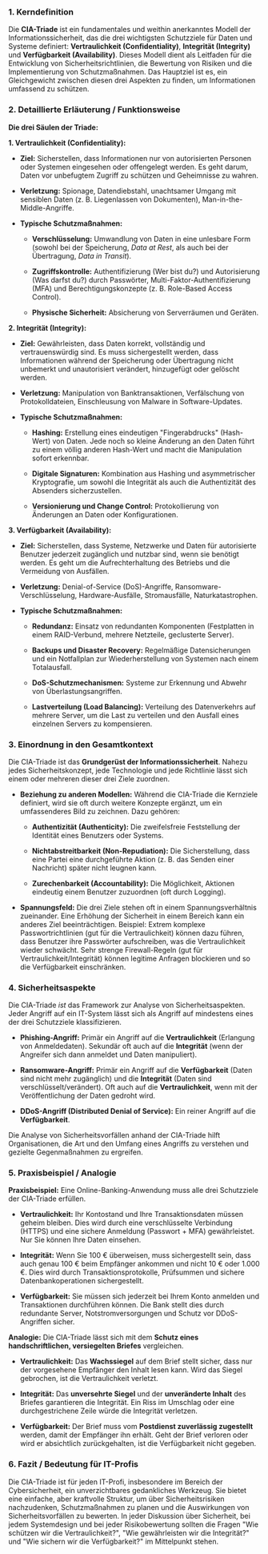 
### 1. Kerndefinition

Die **CIA-Triade** ist ein fundamentales und weithin anerkanntes Modell der Informationssicherheit, das die drei wichtigsten Schutzziele für Daten und Systeme definiert: **Vertraulichkeit (Confidentiality)**, **Integrität (Integrity)** und **Verfügbarkeit (Availability)**. Dieses Modell dient als Leitfaden für die Entwicklung von Sicherheitsrichtlinien, die Bewertung von Risiken und die Implementierung von Schutzmaßnahmen. Das Hauptziel ist es, ein Gleichgewicht zwischen diesen drei Aspekten zu finden, um Informationen umfassend zu schützen.

### 2. Detaillierte Erläuterung / Funktionsweise

**Die drei Säulen der Triade:**

**1. Vertraulichkeit (Confidentiality):**

- **Ziel:** Sicherstellen, dass Informationen nur von autorisierten Personen oder Systemen eingesehen oder offengelegt werden. Es geht darum, Daten vor unbefugtem Zugriff zu schützen und Geheimnisse zu wahren.
    
- **Verletzung:** Spionage, Datendiebstahl, unachtsamer Umgang mit sensiblen Daten (z. B. Liegenlassen von Dokumenten), Man-in-the-Middle-Angriffe.
    
- **Typische Schutzmaßnahmen:**
    
    - **Verschlüsselung:** Umwandlung von Daten in eine unlesbare Form (sowohl bei der Speicherung, _Data at Rest_, als auch bei der Übertragung, _Data in Transit_).
        
    - **Zugriffskontrolle:** Authentifizierung (Wer bist du?) und Autorisierung (Was darfst du?) durch Passwörter, Multi-Faktor-Authentifizierung (MFA) und Berechtigungskonzepte (z. B. Role-Based Access Control).
        
    - **Physische Sicherheit:** Absicherung von Serverräumen und Geräten.
        

**2. Integrität (Integrity):**

- **Ziel:** Gewährleisten, dass Daten korrekt, vollständig und vertrauenswürdig sind. Es muss sichergestellt werden, dass Informationen während der Speicherung oder Übertragung nicht unbemerkt und unautorisiert verändert, hinzugefügt oder gelöscht werden.
    
- **Verletzung:** Manipulation von Banktransaktionen, Verfälschung von Protokolldateien, Einschleusung von Malware in Software-Updates.
    
- **Typische Schutzmaßnahmen:**
    
    - **Hashing:** Erstellung eines eindeutigen "Fingerabdrucks" (Hash-Wert) von Daten. Jede noch so kleine Änderung an den Daten führt zu einem völlig anderen Hash-Wert und macht die Manipulation sofort erkennbar.
        
    - **Digitale Signaturen:** Kombination aus Hashing und asymmetrischer Kryptografie, um sowohl die Integrität als auch die Authentizität des Absenders sicherzustellen.
        
    - **Versionierung und Change Control:** Protokollierung von Änderungen an Daten oder Konfigurationen.
        

**3. Verfügbarkeit (Availability):**

- **Ziel:** Sicherstellen, dass Systeme, Netzwerke und Daten für autorisierte Benutzer jederzeit zugänglich und nutzbar sind, wenn sie benötigt werden. Es geht um die Aufrechterhaltung des Betriebs und die Vermeidung von Ausfällen.
    
- **Verletzung:** Denial-of-Service (DoS)-Angriffe, Ransomware-Verschlüsselung, Hardware-Ausfälle, Stromausfälle, Naturkatastrophen.
    
- **Typische Schutzmaßnahmen:**
    
    - **Redundanz:** Einsatz von redundanten Komponenten (Festplatten in einem RAID-Verbund, mehrere Netzteile, geclusterte Server).
        
    - **Backups und Disaster Recovery:** Regelmäßige Datensicherungen und ein Notfallplan zur Wiederherstellung von Systemen nach einem Totalausfall.
        
    - **DoS-Schutzmechanismen:** Systeme zur Erkennung und Abwehr von Überlastungsangriffen.
        
    - **Lastverteilung (Load Balancing):** Verteilung des Datenverkehrs auf mehrere Server, um die Last zu verteilen und den Ausfall eines einzelnen Servers zu kompensieren.
        

### 3. Einordnung in den Gesamtkontext

Die CIA-Triade ist das **Grundgerüst der Informationssicherheit**. Nahezu jedes Sicherheitskonzept, jede Technologie und jede Richtlinie lässt sich einem oder mehreren dieser drei Ziele zuordnen.

- **Beziehung zu anderen Modellen:** Während die CIA-Triade die Kernziele definiert, wird sie oft durch weitere Konzepte ergänzt, um ein umfassenderes Bild zu zeichnen. Dazu gehören:
    
    - **Authentizität (Authenticity):** Die zweifelsfreie Feststellung der Identität eines Benutzers oder Systems.
        
    - **Nichtabstreitbarkeit (Non-Repudiation):** Die Sicherstellung, dass eine Partei eine durchgeführte Aktion (z. B. das Senden einer Nachricht) später nicht leugnen kann.
        
    - **Zurechenbarkeit (Accountability):** Die Möglichkeit, Aktionen eindeutig einem Benutzer zuzuordnen (oft durch Logging).
        
- **Spannungsfeld:** Die drei Ziele stehen oft in einem Spannungsverhältnis zueinander. Eine Erhöhung der Sicherheit in einem Bereich kann ein anderes Ziel beeinträchtigen. Beispiel: Extrem komplexe Passwortrichtlinien (gut für die Vertraulichkeit) können dazu führen, dass Benutzer ihre Passwörter aufschreiben, was die Vertraulichkeit wieder schwächt. Sehr strenge Firewall-Regeln (gut für Vertraulichkeit/Integrität) können legitime Anfragen blockieren und so die Verfügbarkeit einschränken.
    

### 4. Sicherheitsaspekte

Die CIA-Triade _ist_ das Framework zur Analyse von Sicherheitsaspekten. Jeder Angriff auf ein IT-System lässt sich als Angriff auf mindestens eines der drei Schutzziele klassifizieren.

- **Phishing-Angriff:** Primär ein Angriff auf die **Vertraulichkeit** (Erlangung von Anmeldedaten). Sekundär oft auch auf die **Integrität** (wenn der Angreifer sich dann anmeldet und Daten manipuliert).
    
- **Ransomware-Angriff:** Primär ein Angriff auf die **Verfügbarkeit** (Daten sind nicht mehr zugänglich) und die **Integrität** (Daten sind verschlüsselt/verändert). Oft auch auf die **Vertraulichkeit**, wenn mit der Veröffentlichung der Daten gedroht wird.
    
- **DDoS-Angriff (Distributed Denial of Service):** Ein reiner Angriff auf die **Verfügbarkeit**.
    

Die Analyse von Sicherheitsvorfällen anhand der CIA-Triade hilft Organisationen, die Art und den Umfang eines Angriffs zu verstehen und gezielte Gegenmaßnahmen zu ergreifen.

### 5. Praxisbeispiel / Analogie

**Praxisbeispiel:** Eine Online-Banking-Anwendung muss alle drei Schutzziele der CIA-Triade erfüllen.

- **Vertraulichkeit:** Ihr Kontostand und Ihre Transaktionsdaten müssen geheim bleiben. Dies wird durch eine verschlüsselte Verbindung (HTTPS) und eine sichere Anmeldung (Passwort + MFA) gewährleistet. Nur Sie können Ihre Daten einsehen.
    
- **Integrität:** Wenn Sie 100 € überweisen, muss sichergestellt sein, dass auch genau 100 € beim Empfänger ankommen und nicht 10 € oder 1.000 €. Dies wird durch Transaktionsprotokolle, Prüfsummen und sichere Datenbankoperationen sichergestellt.
    
- **Verfügbarkeit:** Sie müssen sich jederzeit bei Ihrem Konto anmelden und Transaktionen durchführen können. Die Bank stellt dies durch redundante Server, Notstromversorgungen und Schutz vor DDoS-Angriffen sicher.
    

**Analogie:** Die CIA-Triade lässt sich mit dem **Schutz eines handschriftlichen, versiegelten Briefes** vergleichen.

- **Vertraulichkeit:** Das **Wachssiegel** auf dem Brief stellt sicher, dass nur der vorgesehene Empfänger den Inhalt lesen kann. Wird das Siegel gebrochen, ist die Vertraulichkeit verletzt.
    
- **Integrität:** Das **unversehrte Siegel** und der **unveränderte Inhalt** des Briefes garantieren die Integrität. Ein Riss im Umschlag oder eine durchgestrichene Zeile würde die Integrität verletzen.
    
- **Verfügbarkeit:** Der Brief muss vom **Postdienst zuverlässig zugestellt** werden, damit der Empfänger ihn erhält. Geht der Brief verloren oder wird er absichtlich zurückgehalten, ist die Verfügbarkeit nicht gegeben.
    

### 6. Fazit / Bedeutung für IT-Profis

Die CIA-Triade ist für jeden IT-Profi, insbesondere im Bereich der Cybersicherheit, ein unverzichtbares gedankliches Werkzeug. Sie bietet eine einfache, aber kraftvolle Struktur, um über Sicherheitsrisiken nachzudenken, Schutzmaßnahmen zu planen und die Auswirkungen von Sicherheitsvorfällen zu bewerten. In jeder Diskussion über Sicherheit, bei jedem Systemdesign und bei jeder Risikobewertung sollten die Fragen "Wie schützen wir die Vertraulichkeit?", "Wie gewährleisten wir die Integrität?" und "Wie sichern wir die Verfügbarkeit?" im Mittelpunkt stehen.